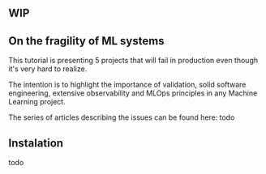 ## WIP
## On the fragility of ML systems

This tutorial is presenting 5 projects that will fail in production 
even though it's very hard to realize. 

The intention is to highlight the importance of validation, solid 
software engineering, extensive observability and MLOps principles
in any Machine Learning project.

The series of articles describing the issues can be found here: 
todo


## Instalation 

todo
